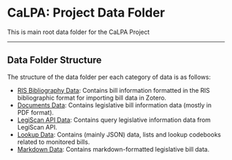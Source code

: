 # CaLPA: Project Data Folder

This is main root data folder for the CaLPA Project

----

## Data Folder Structure

The structure of the data folder per each category of data is as follows:

- [RIS Bibliography Data](/data/bbl/): Contains bill information formatted in the RIS bibliographic format for importing bill data in Zotero.
- [Documents Data](/data/docs/): Contains legislative bill information data (mostly in PDF format).
- [LegiScan API Data](/data/legis/): Contains query legislative information data from LegiScan API.
- [Lookup Data](/data/lookup/): Contains (mainly JSON) data, lists and lookup codebooks related to monitored bills.
- [Markdown Data](/data/md/): Contains markdown-formatted legislative bill data.
